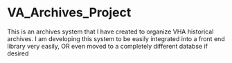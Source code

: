 # VA_Archives_Project
 This is an archives system that I have created to organize VHA historical archives. I am developing this system to be easily integrated into a front end library very easily, OR even moved to a completely different databse if desired
